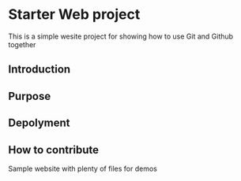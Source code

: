 # Starter Web project

This is a simple wesite project for showing how to use Git and Github together

## Introduction
## Purpose
## Depolyment
## How to contribute
Sample website with plenty of files for demos